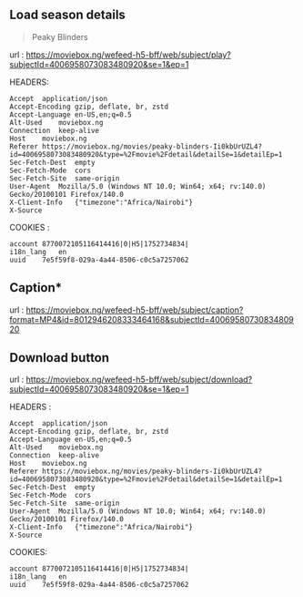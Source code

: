 ## Load season details

 > Peaky Blinders

url : https://moviebox.ng/wefeed-h5-bff/web/subject/play?subjectId=4006958073083480920&se=1&ep=1

HEADERS:

```
Accept	application/json
Accept-Encoding	gzip, deflate, br, zstd
Accept-Language	en-US,en;q=0.5
Alt-Used	moviebox.ng
Connection	keep-alive
Host	moviebox.ng
Referer	https://moviebox.ng/movies/peaky-blinders-Ii0kbUrUZL4?id=4006958073083480920&type=%2Fmovie%2Fdetail&detailSe=1&detailEp=1
Sec-Fetch-Dest	empty
Sec-Fetch-Mode	cors
Sec-Fetch-Site	same-origin
User-Agent	Mozilla/5.0 (Windows NT 10.0; Win64; x64; rv:140.0) Gecko/20100101 Firefox/140.0
X-Client-Info	{"timezone":"Africa/Nairobi"}
X-Source
```

COOKIES :

```
account	8770072105116414416|0|H5|1752734834|
i18n_lang	en
uuid	7e5f59f8-029a-4a44-8506-c0c5a7257062
```


## Caption*

url :     https://moviebox.ng/wefeed-h5-bff/web/subject/caption?format=MP4&id=8012946208333464168&subjectId=4006958073083480920


## Download button

url : https://moviebox.ng/wefeed-h5-bff/web/subject/download?subjectId=4006958073083480920&se=1&ep=1

HEADERS :

```
Accept	application/json
Accept-Encoding	gzip, deflate, br, zstd
Accept-Language	en-US,en;q=0.5
Alt-Used	moviebox.ng
Connection	keep-alive
Host	moviebox.ng
Referer	https://moviebox.ng/movies/peaky-blinders-Ii0kbUrUZL4?id=4006958073083480920&type=%2Fmovie%2Fdetail&detailSe=1&detailEp=1
Sec-Fetch-Dest	empty
Sec-Fetch-Mode	cors
Sec-Fetch-Site	same-origin
User-Agent	Mozilla/5.0 (Windows NT 10.0; Win64; x64; rv:140.0) Gecko/20100101 Firefox/140.0
X-Client-Info	{"timezone":"Africa/Nairobi"}
X-Source	
```

COOKIES:

```
account	8770072105116414416|0|H5|1752734834|
i18n_lang	en
uuid	7e5f59f8-029a-4a44-8506-c0c5a7257062
```

